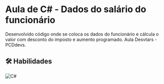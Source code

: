 # Aula de C# - Dados do salário do funcionário

Desenvolvido código onde se coloca os dados do funcionário e cálcula o valor com desconto do imposto e aumento programado. Aula Desvtars - PCDdevs.




## 🛠 Habilidades
![C#](https://img.shields.io/badge/c%23-%23239120.svg?style=for-the-badge&logo=c-sharp&logoColor=white)
